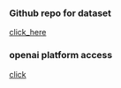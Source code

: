 ### Github repo for dataset

[click_here](https://github.com/redashu/Datasets.git)

### openai platform access 

[click](https://platform.openai.com/docs/overview)

